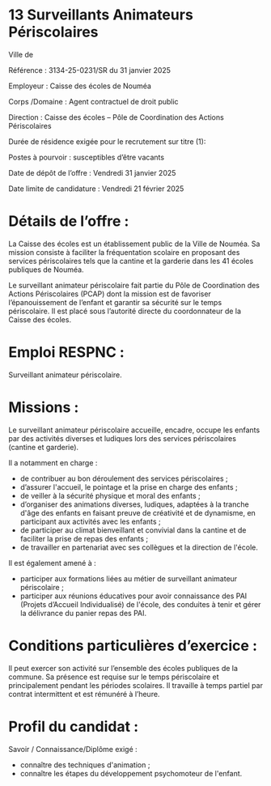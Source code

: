 # 13 Surveillants Animateurs Périscolaires

Ville de

Référence : 3134-25-0231/SR du 31 janvier 2025

Employeur : Caisse des écoles de Nouméa

Corps /Domaine : Agent contractuel de droit public

Direction : Caisse des écoles – Pôle de Coordination des Actions Périscolaires

Durée de résidence exigée pour le recrutement sur titre (1):

Postes à pourvoir : susceptibles d’être vacants

Date de dépôt de l’offre : Vendredi 31 janvier 2025

Date limite de candidature : Vendredi 21 février 2025

# Détails de l’offre :

La Caisse des écoles est un établissement public de la Ville de Nouméa. Sa mission consiste à faciliter la fréquentation scolaire en proposant des services périscolaires tels que la cantine et la garderie dans les 41 écoles publiques de Nouméa.

Le surveillant animateur périscolaire fait partie du Pôle de Coordination des Actions Périscolaires (PCAP) dont la mission est de favoriser l’épanouissement de l’enfant et garantir sa sécurité sur le temps périscolaire. Il est placé sous l’autorité directe du coordonnateur de la Caisse des écoles.

# Emploi RESPNC :

Surveillant animateur périscolaire.

# Missions :

Le surveillant animateur périscolaire accueille, encadre, occupe les enfants par des activités diverses et ludiques lors des services périscolaires (cantine et garderie).

Il a notamment en charge :

- de contribuer au bon déroulement des services périscolaires ;
- d’assurer l'accueil, le pointage et la prise en charge des enfants ;
- de veiller à la sécurité physique et moral des enfants ;
- d’organiser des animations diverses, ludiques, adaptées à la tranche d'âge des enfants en faisant preuve de créativité et de dynamisme, en participant aux activités avec les enfants ;
- de participer au climat bienveillant et convivial dans la cantine et de faciliter la prise de repas des enfants ;
- de travailler en partenariat avec ses collègues et la direction de l'école.

Il est également amené à :

- participer aux formations liées au métier de surveillant animateur périscolaire ;
- participer aux réunions éducatives pour avoir connaissance des PAI (Projets d’Accueil Individualisé) de l'école, des conduites à tenir et gérer la délivrance du panier repas des PAI.

# Conditions particulières d’exercice :

Il peut exercer son activité sur l’ensemble des écoles publiques de la commune. Sa présence est requise sur le temps périscolaire et principalement pendant les périodes scolaires. Il travaille à temps partiel par contrat intermittent et est rémunéré à l’heure.

# Profil du candidat :

Savoir / Connaissance/Diplôme exigé :

- connaître des techniques d'animation ;
- connaître les étapes du développement psychomoteur de l'enfant.